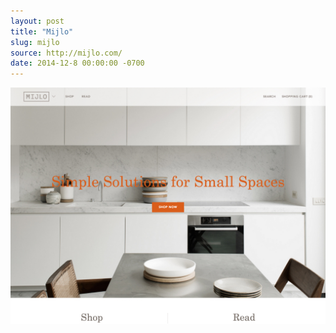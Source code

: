 ```yaml
---
layout: post
title: "Mijlo"
slug: mijlo
source: http://mijlo.com/
date: 2014-12-8 00:00:00 -0700
---
```


<img src="/assets/img/screenshots/mijlo.jpg">
